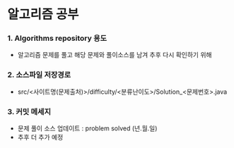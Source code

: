 # 알고리즘 공부
### 1. Algorithms repository 용도
  - 알고리즘 문제를 풀고 해당 문제와 풀이소스를 남겨 추후 다시 확인하기 위해
### 2. 소스파일 저장경로
  - src/<사이트명(문제출처)>/difficulty/<분류난이도>/Solution_<문제번호>.java
### 3. 커밋 메세지
  - 문제 풀이 소스 업데이트 : problem solved (년.월.일)
  - 추후 더 추가 예정 
